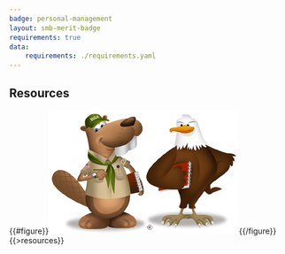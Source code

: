 ```yaml
---
badge: personal-management
layout: smb-merit-badge
requirements: true
data:
    requirements: ./requirements.yaml
---
```


## Resources

{{#figure}}<img src="personal-management-bucky.jpg" class="W(100%)" />{{/figure}}
{{>resources}}
